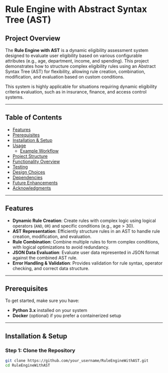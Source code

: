# Rule Engine with Abstract Syntax Tree (AST)

## Project Overview

The **Rule Engine with AST** is a dynamic eligibility assessment system designed to evaluate user eligibility based on various configurable attributes (e.g., age, department, income, and spending). This project demonstrates how to structure complex eligibility rules using an Abstract Syntax Tree (AST) for flexibility, allowing rule creation, combination, modification, and evaluation based on custom conditions. 

This system is highly applicable for situations requiring dynamic eligibility criteria evaluation, such as in insurance, finance, and access control systems.

---

## Table of Contents

- [Features](#features)
- [Prerequisites](#prerequisites)
- [Installation & Setup](#installation--setup)
- [Usage](#usage)
  - [Example Workflow](#example-workflow)
- [Project Structure](#project-structure)
- [Functionality Overview](#functionality-overview)
- [Testing](#testing)
- [Design Choices](#design-choices)
- [Dependencies](#dependencies)
- [Future Enhancements](#future-enhancements)
- [Acknowledgments](#acknowledgments)

---

## Features

- **Dynamic Rule Creation**: Create rules with complex logic using logical operators (`AND`, `OR`) and specific conditions (e.g., age > 30).
- **AST Representation**: Efficiently structure rules in an AST to handle rule creation, modification, and evaluation.
- **Rule Combination**: Combine multiple rules to form complex conditions, with logical optimizations to avoid redundancy.
- **JSON Data Evaluation**: Evaluate user data represented in JSON format against the combined AST rule.
- **Error Handling & Validation**: Provides validation for rule syntax, operator checking, and correct data structure.

---

## Prerequisites

To get started, make sure you have:

- **Python 3.x** installed on your system
- **Docker** (optional) if you prefer a containerized setup

---

## Installation & Setup

### Step 1: Clone the Repository

```bash
git clone https://github.com/your_username/RuleEngineWithAST.git
cd RuleEngineWithAST
